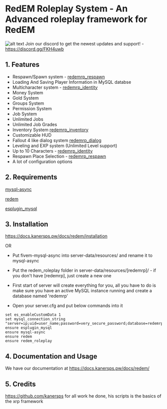# RedEM Roleplay System - An Advanced roleplay framework for RedEM

![alt text](https://strefardr2.pl/redm.jpg)
Join our discord to get the newest updates and support! - https://discord.gg/FKH4uwb

## 1. Features
- Respawn/Spawn system - [redemrp_respawn](https://github.com/RedEM-RP/redemrp_respawn)
- Loading And Saving Player Information in MySQL databse
- Multicharacter system - [redemrp_identity](https://github.com/RedEM-RP/redemrp_identity)
- Money System
- Gold System
- Groups System
- Permission System
- Job System
- Unlimited Jobs
- Unlimited Job Grades
- Inventory System [redemrp_inventory](https://github.com/RedEM-RP/redemrp_inventory)
- Customizable HUD
- Fallout 4 like dialog system [redemrp_dialog](https://github.com/RedEM-RP/redemrp_dialog)
- Leveling and EXP system (Unlimited Level support)
- Up to 10 Characters - [redemrp_identity](https://github.com/RedEM-RP/redemrp_identity)
- Respawn Place Selection - [redemrp_respawn](https://github.com/RedEM-RP/redemrp_respawn)
- A lot of configuration options

## 2. Requirements
 
[mysql-async](https://github.com/amakuu/mysql-async-temporary)

[redem](https://github.com/kanersps/redem)

[esplugin_mysql](https://github.com/RedEM-RP/esplugin_mysql)

## 3. Installation
https://docs.kanersps.pw/docs/redem/installation

OR

- Put fivem-mysql-async into server-data/resources/ and rename it to mysql-async

- Put the redem_roleplay folder in server-data/resources/[redemrp]/ - if you don't have [redemrp], just create a new one

- First start of server will create everything for you, all you have to do is make sure you have an active MySQL instance running and create a database named 'redemrp'

- Open your server.cfg and put below commands into it


```
set es_enableCustomData 1
set mysql_connection_string "server=ip;uid=user_name;password=very_secure_password;database=redemrp"
ensure esplugin_mysql
ensure mysql-async
ensure redem
ensure redem_roleplay
```

## 4. Documentation and Usage
We have our documentation at https://docs.kanersps.pw/docs/redem/

## 5. Credits

https://github.com/kanersps for all work he done, his scripts is the basics of the xrp framework
